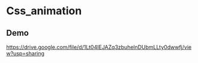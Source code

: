 # Css_animation

## Demo
https://drive.google.com/file/d/1Lt04IEJAZq3zbuhelnDUbmLLty0dwwfj/view?usp=sharing
